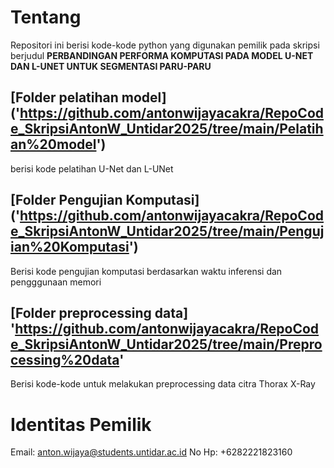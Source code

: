 # Tentang
Repositori ini berisi kode-kode python yang digunakan pemilik pada skripsi berjudul 
**PERBANDINGAN PERFORMA KOMPUTASI PADA MODEL U-NET DAN L-UNET UNTUK SEGMENTASI PARU-PARU**
## [Folder pelatihan model] ('https://github.com/antonwijayacakra/RepoCode_SkripsiAntonW_Untidar2025/tree/main/Pelatihan%20model')
berisi kode pelatihan U-Net dan L-UNet
## [Folder Pengujian Komputasi]  ('https://github.com/antonwijayacakra/RepoCode_SkripsiAntonW_Untidar2025/tree/main/Pengujian%20Komputasi')
Berisi kode pengujian komputasi berdasarkan waktu inferensi dan pengggunaan memori
## [Folder preprocessing data] 'https://github.com/antonwijayacakra/RepoCode_SkripsiAntonW_Untidar2025/tree/main/Preprocessing%20data'
Berisi kode-kode untuk melakukan preprocessing data citra Thorax X-Ray
# Identitas Pemilik 
Email: anton.wijaya@students.untidar.ac.id
No Hp: +6282221823160
